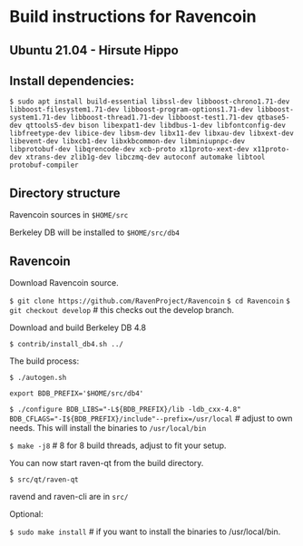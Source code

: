 Build instructions for Ravencoin 
=================================
Ubuntu 21.04 - Hirsute Hippo
---------------------------------

Install dependencies:
----------------------------
`$ sudo apt install build-essential
libssl-dev
libboost-chrono1.71-dev
libboost-filesystem1.71-dev
libboost-program-options1.71-dev
libboost-system1.71-dev
libboost-thread1.71-dev
libboost-test1.71-dev
qtbase5-dev
qttools5-dev
bison
libexpat1-dev
libdbus-1-dev
libfontconfig-dev
libfreetype-dev
libice-dev
libsm-dev
libx11-dev
libxau-dev
libxext-dev
libevent-dev
libxcb1-dev
libxkbcommon-dev
libminiupnpc-dev
libprotobuf-dev
libqrencode-dev
xcb-proto
x11proto-xext-dev
x11proto-dev
xtrans-dev
zlib1g-dev
libczmq-dev
autoconf
automake
libtool
protobuf-compiler
`

Directory structure
------------------
Ravencoin sources in `$HOME/src`

Berkeley DB will be installed to `$HOME/src/db4`


Ravencoin
------------------

Download Ravencoin source.

`$ git clone https://github.com/RavenProject/Ravencoin`
`$ cd Ravencoin`
`$ git checkout develop` # this checks out the develop branch.

Download and build Berkeley DB 4.8

`$ contrib/install_db4.sh ../`


The build process:

`$ ./autogen.sh`

`export BDB_PREFIX='$HOME/src/db4'`

`$ ./configure BDB_LIBS="-L${BDB_PREFIX}/lib -ldb_cxx-4.8" BDB_CFLAGS="-I${BDB_PREFIX}/include"--prefix=/usr/local` # adjust to own needs. This will install the binaries to `/usr/local/bin` 

`$ make -j8`  # 8 for 8 build threads, adjust to fit your setup.

You can now start raven-qt from the build directory.

`$ src/qt/raven-qt`

ravend and raven-cli are in `src/`


Optional:

`$ sudo make install`  # if you want to install the binaries to /usr/local/bin.






